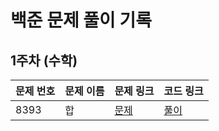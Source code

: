 # 백준 문제 풀이 기록

## 1주차 (수학)

| 문제 번호 | 문제 이름 | 문제 링크 | 코드 링크 |
|---------|---------|---------|---------|
| 8393 | 합 | [문제](https://www.acmicpc.net/problem/8393) | [풀이](week1_math/8393_sum.py) |
